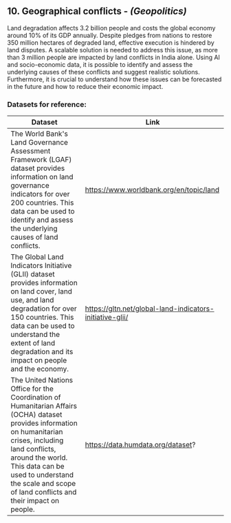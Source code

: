 ## 10. Geographical conflicts - *(Geopolitics)* ##
Land degradation affects 3.2 billion people and costs the global economy around 10% of its GDP annually. Despite pledges from nations to restore 350 million hectares of degraded land, effective execution is hindered by land disputes. A scalable solution is needed to address this issue, as more than 3 million people are impacted by land conflicts in India alone. Using AI and socio-economic data, it is possible to identify and assess the underlying causes of these conflicts and suggest realistic solutions. Furthermore, it is crucial to understand how these issues can be forecasted in the future and how to reduce their economic impact.

### Datasets for reference: ###

Dataset  | Link
---------- | ----------
The World Bank's Land Governance Assessment Framework (LGAF) dataset provides information on land governance indicators for over 200 countries. This data can be used to identify and assess the underlying causes of land conflicts. | https://www.worldbank.org/en/topic/land
The Global Land Indicators Initiative (GLII) dataset provides information on land cover, land use, and land degradation for over 150 countries. This data can be used to understand the extent of land degradation and its impact on people and the economy.  | https://gltn.net/global-land-indicators-initiative-glii/
The United Nations Office for the Coordination of Humanitarian Affairs (OCHA) dataset provides information on humanitarian crises, including land conflicts, around the world. This data can be used to understand the scale and scope of land conflicts and their impact on people. | https://data.humdata.org/dataset?
